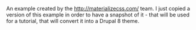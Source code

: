 An example created by the http://materializecss.com/ team. 
I just copied a version of this example in order to have a snapshot of it - that will be used for a tutorial, that
will convert it into a Drupal 8 theme.
